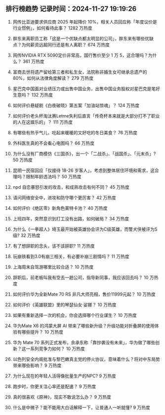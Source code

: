 
## 排行榜趋势 记录时间：2024-11-27 19:19:26
  
  1. 网传比亚迪要求供应商 2025 年起降价 10%，相关人员回应称「年度议价是行业惯例」，如何看待此事？ 1282 万热度
    
  2. 胖东来离职员工称「这是一个优缺点都太明显的公司」，胖东来有哪些优缺点？为何薪资远超同行还是有人离职？ 674 万热度
    
  3. 网传NVIDIA RTX 5090定价非常高，国行售价至少 1 万 5，这合理吗？为什么？ 361 万热度
    
  4. 富商去世将遗产留给第三者和私生女，法院称非婚生女可继承总遗产的 80%，如何从法律角度解读？ 279 万热度
    
  5. 星巴克中国面对业绩压力或出售中国业务，出售中国业务股权对星巴克是笔好生意吗？ 132 万热度
    
  6. 如何评价悬疑剧《白夜破晓》第五案「加油站惊魂」？ 124 万热度
    
  7. 如何评价老头杯淘汰赛Letme失利后直言「传奇杯本来就是大部分打不了职业的人在这娱乐的」？ 111 万热度
    
  8. 有哪些有热乎气儿，吃起来暖暖的又好吃的冬日美食？ 76 万热度
    
  9. 外科医生真的不会看心电图吗？ 66 万热度
    
  10. 为什么没有厂商模仿《三国杀》，出一个「二战杀」、「战国杀」、「元末杀」? 50 万热度
    
  11. 昆明一民宿回应「仅接待 18-26 岁客人」，考虑到整体居住环境和需求，这合理吗？限制年龄违法吗？ 50 万热度
    
  12. npd 自恋暴怒引发的攻击，和成熟攻击有何不同？ 45 万热度
    
  13. 请问网络安全中，进攻和防守哪个更厉害？ 42 万热度
    
  14. 如何评价《绝区零》新角色莱特卡池？ 40 万热度
    
  15. 上班四年，突然意识到打工没有出路，如何破局？ 34 万热度
    
  16. 为什么《一拳超人》埼玉最开始被英雄协会评为C级英雄，而警犬侠被评为S级? 32 万热度
    
  17. 有了想辞职的念头，该不该辞职? 11 万热度
    
  18. 玩崩铁看到3.0有崩三相关，有必要补崩三剧情吗？ 11 万热度
    
  19. 上海周末自驾游哪里比较合适？ 10 万热度
    
  20. 辞职后，前老板叫我有空去一趟公司，指导新同事，我应该回去吗？ 10 万热度
    
  21. 如何评价华为全新Mate 70 RS 非凡大师亮相，售价11999元起？ 10 万热度
    
  22. 如何评价《英雄联盟》里的琴瑟仙女·娑娜？ 10 万热度
    
  23. 如果有重新选择一次的机会，你会选择哪个行业谋生？ 10 万热度
    
  24. 华为Mate X6 的鸿蒙大屏 AI 带来了哪些新升级？升级功能对折叠屏的使用体验有哪些提升？ 10 万热度
    
  25. 华为 Mate 70 系列正式发布，余承东称「靠抄袭没有未来」，华为做了哪些创新？这一系列竞争力如何？ 10 万热度
    
  26. 以色列安全内阁批准与黎巴嫩真主党的停火协议，意味着什么？将对中东局势带来哪些影响？ 9 万热度
    
  27. 为什么现在的年轻人活得像批量生产的NPC? 9 万热度
    
  28. 跑步时，你更关注心率还是配速？ 9 万热度
    
  29. 真的很喜欢《原神》，现实不敢说怎么办？ 9 万热度
    
  30. 什么是中微子？能不能用大白话解释一下，让普通人一听就懂? 9 万热度
    